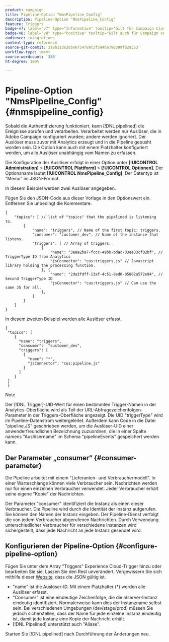 ```yaml
---
product: campaign
title: Pipeline-Option "NmsPipeline_Config"
description: Pipeline-Option "NmsPipeline_Config"
feature: Triggers
badge-v7: label="v7" type="Informative" tooltip="Gilt für Campaign Classic v7"
badge-v8: label="v8" type="Positive" tooltip="Gilt auch für Campaign v8"
audience: integrations
content-type: reference
source-git-commit: 3a9b21d626b60754789c3f594ba798309f62a553
workflow-type: tm+mt
source-wordcount: '386'
ht-degree: 100%

---
```



# Pipeline-Option &quot;NmsPipeline_Config&quot; {#nmspipeline_config}



Sobald die Authentifizierung funktioniert, kann [!DNL pipelined] die Ereignisse abrufen und verarbeiten. Verarbeitet werden nur Auslöser, die in Adobe Campaign konfiguriert wurden; andere werden ignoriert. Der Auslöser muss zuvor mit Analytics erzeugt und in die Pipeline gepusht worden sein.
Die Option kann auch mit einem Platzhalter konfiguriert werden, um alle Auslöser unabhängig vom Namen zu erfassen.

Die Konfiguration der Auslöser erfolgt in einer Option unter **[!UICONTROL Administration]** > **[!UICONTROL Plattform]** > **[!UICONTROL Optionen]**. Der Optionsname lautet **[!UICONTROL NmsPipeline_Config]**. Der Datentyp ist &quot;Memo&quot; im JSON-Format.

In diesem Beispiel werden zwei Auslöser angegeben.

Fügen Sie den JSON-Code aus dieser Vorlage in den Optionswert ein. Entfernen Sie unbedingt die Kommentare.

```
{
    "topics": [ // list of "topics" that the pipelined is listening to.
        {
            "name": "triggers", // Name of the first topic: triggers.
            "consumer": "customer_dev", // Name of the instance that listens. 
            "triggers": [ // Array of triggers. 
                {
                    "name": "3e8a2ba7-fccc-49bb-bdac-33ee33cf02bf", // TriggerType ID from Analytics 
                    "jsConnector": "cus:triggers.js" // Javascript library holding the processing function.
                }, {
                    "name": "2da3fdff-13af-4c51-8ed0-05802a572e94", // Second TriggerType ID 
                    "jsConnector": "cus:triggers.js" // Can use the same JS for all.
                },
            ]
        }
    ]
}
```

In diesem zweiten Beispiel werden alle Auslöser erfasst.

```
{
 "topics": [
    {
      "name": "triggers",
      "consumer":  "customer_dev",
      "triggers": [
        {
          "name": "*",
          "jsConnector": "cus:pipeline.js"
        }
      ]
    }
 ]
 }
```

>[!NOTE]
>
>Der [!DNL Trigger]-UID-Wert für einen bestimmten Trigger-Namen in der Analytics-Oberfläche wird als Teil der URL-Abfragezeichenfolgen-Parameter in der Triggers-Oberfläche angezeigt. Die UID &quot;triggerType&quot; wird im Pipeline-Datenstrom weitergeleitet. Außerdem kann Code in die Datei &quot;pipeline.JS&quot; geschrieben werden, um die Auslöser-UID einer anwenderfreundlichen Bezeichnung zuzuordnen, die in einer Spalte namens &quot;Auslösername&quot; im Schema &quot;pipelineEvents&quot; gespeichert werden kann.

## Der Parameter „consumer“  {#consumer-parameter}

Die Pipeline arbeitet mit einem &quot;Lieferanten- und Verbrauchermodell&quot;. In einer Warteschlange können viele Verbraucher sein. Nachrichten werden nur für einen einzelnen Verbraucher verwendet. Jeder Verbraucher erhält seine eigene &quot;Kopie&quot; der Nachrichten.

Der Parameter &quot;consumer&quot; identifiziert die Instanz als einen dieser Verbraucher. Die Pipeline wird durch die Identität der Instanz aufgerufen. Sie können den Namen der Instanz eingeben. Der Pipeline-Dienst verfolgt die von jedem Verbraucher abgerufenen Nachrichten. Durch Verwendung unterschiedlicher Verbraucher für verschiedene Instanzen wird sichergestellt, dass jede Nachricht an jede Instanz gesendet wird.

## Konfigurieren der Pipeline-Option {#configure-pipeline-option}

Fügen Sie unter dem Array &quot;Triggers&quot; Experience Cloud-Trigger hinzu oder bearbeiten Sie sie. Lassen Sie den Rest unverändert.
Vergewissern Sie sich mithilfe dieser [Website](https://jsonlint.com/), dass die JSON gültig ist.

* &quot;name&quot; ist die Auslöser-ID. Mit einem Platzhalter (*) werden alle Auslöser erfasst.
* &quot;Consumer&quot; ist eine eindeutige Zeichenfolge, die die nlserver-Instanz eindeutig identifiziert. Normalerweise kann dies der Instanzname selbst sein. Bei verschiedenen Umgebungen (dev/stage/prod) müssen Sie jedoch sicherstellen, dass der Name für jede einzelne Instanz eindeutig ist, damit jede Instanz eine Kopie der Nachricht erhält.
* [!DNL Pipelined] unterstützt auch &quot;Aliase&quot;.

Starten Sie [!DNL pipelined] nach Durchführung der Änderungen neu.

